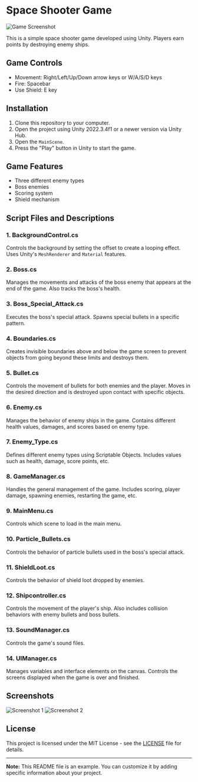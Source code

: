 # Space Shooter Game

![Game Screenshot](screenshot.png)

This is a simple space shooter game developed using Unity. Players earn points by destroying enemy ships.

## Game Controls

- Movement: Right/Left/Up/Down arrow keys or W/A/S/D keys
- Fire: Spacebar
- Use Shield: E key

## Installation

1. Clone this repository to your computer.
2. Open the project using Unity 2022.3.4f1 or a newer version via Unity Hub.
3. Open the `MainScene`.
4. Press the "Play" button in Unity to start the game.

## Game Features

- Three different enemy types
- Boss enemies
- Scoring system
- Shield mechanism

## Script Files and Descriptions

### 1. BackgroundControl.cs

Controls the background by setting the offset to create a looping effect. Uses Unity's `MeshRenderer` and `Material` features.

### 2. Boss.cs

Manages the movements and attacks of the boss enemy that appears at the end of the game. Also tracks the boss's health.

### 3. Boss_Special_Attack.cs

Executes the boss's special attack. Spawns special bullets in a specific pattern.

### 4. Boundaries.cs

Creates invisible boundaries above and below the game screen to prevent objects from going beyond these limits and destroys them.

### 5. Bullet.cs

Controls the movement of bullets for both enemies and the player. Moves in the desired direction and is destroyed upon contact with specific objects.

### 6. Enemy.cs

Manages the behavior of enemy ships in the game. Contains different health values, damages, and scores based on enemy type.

### 7. Enemy_Type.cs

Defines different enemy types using Scriptable Objects. Includes values such as health, damage, score points, etc.

### 8. GameManager.cs

Handles the general management of the game. Includes scoring, player damage, spawning enemies, restarting the game, etc.

### 9. MainMenu.cs

Controls which scene to load in the main menu.

### 10. Particle_Bullets.cs

Controls the behavior of particle bullets used in the boss's special attack.

### 11. ShieldLoot.cs

Controls the behavior of shield loot dropped by enemies.

### 12. Shipcontroller.cs

Controls the movement of the player's ship. Also includes collision behaviors with enemy bullets and boss bullets.

### 13. SoundManager.cs

Controls the game's sound files.

### 14. UIManager.cs

Manages variables and interface elements on the canvas. Controls the screens displayed when the game is over and finished.

## Screenshots

![Screenshot 1](screenshots/screenshot1.png)
![Screenshot 2](screenshots/screenshot2.png)

## License

This project is licensed under the MIT License - see the [LICENSE](LICENSE) file for details.

---

**Note:** This README file is an example. You can customize it by adding specific information about your project.

